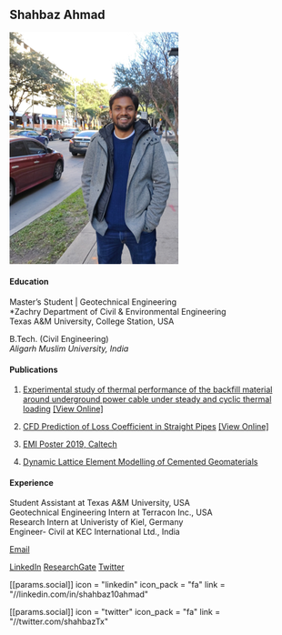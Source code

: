 ## Shahbaz Ahmad
![](https://github.com/shahbaz10ahmad/shahbaz/blob/master/Picture1.png)

#### Education
Master’s Student | Geotechnical Engineering<br/>
*Zachry Department of Civil & Environmental Engineering<br/>
Texas A&M University, College Station, USA<br/>


B.Tech. (Civil Engineering)<br/>
*Aligarh Muslim University, India*<br/>


#### Publications

1. [Experimental study of thermal performance of the backfill material around underground power cable under steady and cyclic thermal loading](https://github.com/shahbaz10ahmad/shahbaz10ahmad.github.io/raw/master/1-s2.0-S2214785319317742-main.pdf) [[View Online]](https://www.sciencedirect.com/science/article/pii/S2214785319317742)

2. [CFD Prediction of Loss Coefficient in Straight Pipes](https://github.com/shahbaz10ahmad/shahbaz10ahmad.github.io/raw/master/haroon2017.pdf) [[View Online]](https://link.springer.com/chapter/10.1007/978-3-319-55125-8_41)

3. [EMI Poster 2019, Caltech](https://github.com/shahbaz10ahmad/shahbaz10ahmad.github.io/raw/master/EMI%202019%20%5Bposter%5D-compressed.pdf)

4. [Dynamic Lattice Element Modelling of Cemented Geomaterials](https://github.com/shahbaz10ahmad/shahbaz10ahmad.github.io/raw/master/469423_1_En_53_Chapter_Author%20(2).pdf)

#### Experience
Student Assistant at Texas A&M University, USA<br/>
Geotechnical Engineering Intern at Terracon Inc., USA<br/>
Research Intern at Univeristy of Kiel, Germany<br/>
Engineer- Civil at KEC International Ltd., India<br/>


[Email](mailto:shahbaz.10ahmad@tamu.edu)<br/>


[LinkedIn](https://www.linkedin.com/in/shahbaz10ahmad/)
[ResearchGate](https://www.researchgate.net/profile/Shahbaz_Ahmad20?ev=hdr_xprf&_sg=DvBUZ7M65fHxOAHU2zQBSNR2gy6fbfUA0N2rKFUwosw7lG1_XYdmwDz9KFKD9kFjsIMvTakv0QiShie1H5Fw0BIx) 
[Twitter](https://twitter.com/shahbazTx)

 [[params.social]]
    icon = "linkedin"
    icon_pack = "fa"
    link = "//linkedin.com/in/shahbaz10ahmad"

 [[params.social]]
    icon = "twitter"
    icon_pack = "fa"
    link = "//twitter.com/shahbazTx"
